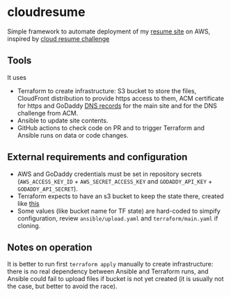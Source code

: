 # cloudresume

Simple framework to automate deployment of my [resume site](https://resume.veksh.in) on AWS, inspired by [cloud resume challenge](https://cloudresumechallenge.dev/)

## Tools

It uses
- Terraform to create infrastructure: S3 bucket to store the files, CloudFront distribution to provide https access to them, ACM certificate for https and GoDaddy [DNS records](https://github.com/veksh/terraform-provider-godaddy-dns) for the main site and for the DNS challenge from ACM.
- Ansible to update site contents.
- GitHub actions to check code on PR and to trigger Terraform and Ansible runs on data or code changes.

## External requirements and configuration

- AWS and GoDaddy credentials must be set in repository secrets (`AWS_ACCESS_KEY_ID` + `AWS_SECRET_ACCESS_KEY` and `GODADDY_API_KEY` + `GODADDY_API_SECRET`).
- Terraform expects to have an s3 bucket to keep the state there, created like [this](https://gist.github.com/veksh/c6804b0d32f5138a92fa1cdb7ed67f7d)
- Some values (like bucket name for TF state) are hard-coded to simpify configuration, review `ansible/upload.yaml` and `terraform/main.yaml` if cloning.

## Notes on operation

It is better to run first `terraform apply` manually to create infrastructure: there is no real dependency between Ansible and Terraform runs, and Ansible could fail to upload files if bucket is not yet created (it is usually not the case, but better to avoid the race).
